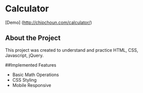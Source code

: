 # Calculator
[Demo] (http://chipchoun.com/calculator/)

## About the Project

This project was created to understand and practice HTML, CSS, Javascript, jQuery.

##Implemented Features

- Basic Math Operations
- CSS Styling
- Mobile Responsive
